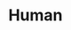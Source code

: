 ---
# description: Plants
featured_image: featured-image.jpg
sort_by: Name # Exif.Date
sort_order: desc
title: Human
#type: gallery
menus:
  main:
    name: Human
    weight: 3
params:
  theme: light
---